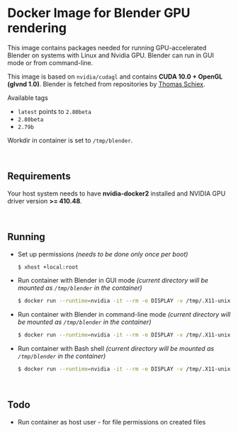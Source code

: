 # Docker Image for Blender GPU rendering
This image contains packages needed for running GPU-accelerated Blender on systems with Linux and Nvidia GPU. Blender can run in GUI mode or from command-line.

This image is based on `nvidia/cudagl` and contains **CUDA 10.0 + OpenGL (glvnd 1.0)**. Blender is fetched from repositories by [Thomas Schiex](https://launchpad.net/~thomas-schiex).

Available tags
* `latest` points to `2.80beta`
* `2.80beta`
* `2.79b`

Workdir in container is set to `/tmp/blender`.

<br>

## Requirements
Your host system needs to have **nvidia-docker2** installed and NVIDIA GPU driver version **>= 410.48**.

<br>

## Running
* Set up permissions *(needs to be done only once per boot)*
    ```bash
    $ xhost +local:root
    ```
* Run container with Blender in GUI mode *(current directory will be mounted as `/tmp/blender` in the container)*
    ```bash
    $ docker run --runtime=nvidia -it --rm -e DISPLAY -v /tmp/.X11-unix:/tmp/.X11-unix -v "$(pwd)":/tmp/blender jtomori/blender_gpu:latest
    ```
* Run container with Blender in command-line mode *(current directory will be mounted as `/tmp/blender` in the container)*
    ```bash
    $ docker run --runtime=nvidia -it --rm -e DISPLAY -v /tmp/.X11-unix:/tmp/.X11-unix -v "$(pwd)":/tmp/blender jtomori/blender_gpu:latest blender -b project_file.blend # your parameters here
    ```
* Run container with Bash shell *(current directory will be mounted as `/tmp/blender` in the container)*
    ```bash
    $ docker run --runtime=nvidia -it --rm -e DISPLAY -v /tmp/.X11-unix:/tmp/.X11-unix -v "$(pwd)":/tmp/blender jtomori/blender_gpu:latest bash
    ```

<br>

## Todo
* Run container as host user - for file permissions on created files